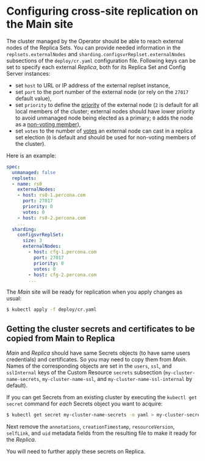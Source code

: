 # Configuring cross-site replication on the Main site

The cluster managed by the Operator should be able to reach external nodes of
the Replica Sets. You can provide needed information in the
`replsets.externalNodes` and `sharding.configsvrReplset.externalNodes`
subsections of the `deploy/cr.yaml` configuration file. Following keys can
be set to specify each external _Replica_, both for its Replica Set and Config
Server instances:

- set `host` to URL or IP address of the external replset instance,
- set `port` to the port number of the external node (or rely on the `27017`
  default value),
- set `priority` to define the [priority](https://docs.mongodb.com/manual/reference/replica-configuration/#mongodb-rsconf-rsconf.members-n-.priority)
    of the external node (`2` is default for all local members of the cluster;
    external nodes should have lower priority to avoid unmanaged node being elected
    as a primary; `0` adds the node as a [non-voting member](arbiter.md#arbiter-nonvoting)),
- set `votes` to the number of [votes](https://docs.mongodb.com/manual/reference/replica-configuration/#mongodb-rsconf-rsconf.members-n-.votes)
    an external node can cast in a replica set election (`0` is default and
    should be used for non-voting members of the cluster).

Here is an example:

```yaml
spec:
  unmanaged: false
  replsets:
  - name: rs0
    externalNodes:
    - host: rs0-1.percona.com
      port: 27017
      priority: 0
      votes: 0
    - host: rs0-2.percona.com
    ...
  sharding:
    configsvrReplSet:
      size: 3
      externalNodes:
        - host: cfg-1.percona.com
          port: 27017
          priority: 0
          votes: 0
        - host: cfg-2.percona.com
        ...
```

The _Main_ site will be ready for replication when you apply changes as usual:

```{.bash data-prompt="$" }
$ kubectl apply -f deploy/cr.yaml
```

## Getting the cluster secrets and certificates to be copied from Main to Replica

_Main_ and _Replica_ should have same Secrets objects (to have same users
credentials) and certificates. So you may need to copy them from _Main_.
Names of the corresponding objects are set in the `users`, `ssl`, and
`sslInternal` keys of the Custom Resource `secrets` subsection
(`my-cluster-name-secrets`, `my-cluster-name-ssl`, and
`my-cluster-name-ssl-internal` by default).

If you can get Secrets from an existing cluster by executing the
`kubectl get secret` command for _each_ Secrets object you want to acquire:

```{.bash data-prompt="$" }
$ kubectl get secret my-cluster-name-secrets -o yaml > my-cluster-secrets.yaml
```

Next remove the `annotations`, `creationTimestamp`, `resourceVersion`,
`selfLink`, and `uid` metadata fields from the resulting file to make it
ready for the _Replica_.

You will need to further apply these secrets on Replica.
